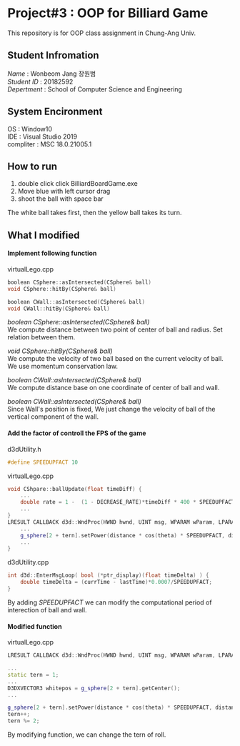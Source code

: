 # Project#3 : OOP for Billiard Game  
This repository is for OOP class assignment in Chung-Ang Univ.  

## Student Infromation  
*Name*        : Wonbeom Jang 장원범  
*Student ID*  : 20182592  
*Depertment*  : School of Computer Science and Engineering  

## System Encironment
OS          : Window10  
IDE         : Visual Studio 2019  
compliter   : MSC 18.0.21005.1  

## How to run
1. double click click BilliardBoardGame.exe  
2. Move blue with left cursor drag  
3. shoot the ball with space bar  

The white ball takes first, then the yellow ball takes its turn.

## What I modified
#### Implement following function
virtualLego.cpp  
```c++
boolean CSphere::asIntersected(CSphere& ball)
void CSphere::hitBy(CSphere& ball) 

boolean CWall::asIntersected(CSphere& ball)  
void CWall::hitBy(CSphere& ball) 
```

*boolean CSphere::asIntersected(CSphere& ball)*  
We compute distance between two point of center of ball and radius. Set relation between them.  

*void CSphere::hitBy(CSphere& ball)*  
We compute the velocity of two ball based on the current velocity of ball. We use momentum conservation law. 

*boolean CWall::asIntersected(CSphere& ball)*  
We compute distance base on one coordinate of center of ball and wall.  

*boolean CWall::asIntersected(CSphere& ball)*  
Since Wall's position is fixed, We just change the velocity of ball of the vertical component of the wall.

#### Add the factor of controll the FPS of the game
d3dUtility.h  
```c++
#define SPEEDUPFACT 10
```

virtualLego.cpp  
```c++
void CShpare::ballUpdate(float timeDiff) {
    ...
	double rate = 1 -  (1 - DECREASE_RATE)*timeDiff * 400 * SPEEDUPFACT;
    ...
}
LRESULT CALLBACK d3d::WndProc(HWND hwnd, UINT msg, WPARAM wParam, LPARAM lParam) {
    ...
    g_sphere[2 + tern].setPower(distance * cos(theta) * SPEEDUPFACT, distance * sin(theta) * SPEEDUPFACT);
    ...
}
```
d3dUtility.cpp  
```c++
int d3d::EnterMsgLoop( bool (*ptr_display)(float timeDelta) ) {
    double timeDelta = (currTime - lastTime)*0.0007/SPEEDUPFACT;
}
```

By adding *SPEEDUPFACT* we can modify the computational period of interection of ball and wall.

#### Modified function
virtualLego.cpp  
```c++
LRESULT CALLBACK d3d::WndProc(HWND hwnd, UINT msg, WPARAM wParam, LPARAM lParam)  

...
static tern = 1;
...
D3DXVECTOR3	whitepos = g_sphere[2 + tern].getCenter();
...

g_sphere[2 + tern].setPower(distance * cos(theta) * SPEEDUPFACT, distance * sin(theta) * SPEEDUPFACT); // edit
tern++;
tern %= 2;
```

By modifying function, we can change the tern of roll.
